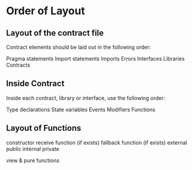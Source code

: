 # Order of Layout

## Layout of the contract file

Contract elements should be laid out in the following order:

Pragma statements
Import statements
Imports
Errors
Interfaces
Libraries
Contracts

## Inside Contract

Inside each contract, library or interface, use the following order:

Type declarations
State variables
Events
Modifiers
Functions

## Layout of Functions

constructor
receive function (if exists)
fallback function (if exists)
external
public
internal
private

view & pure functions
